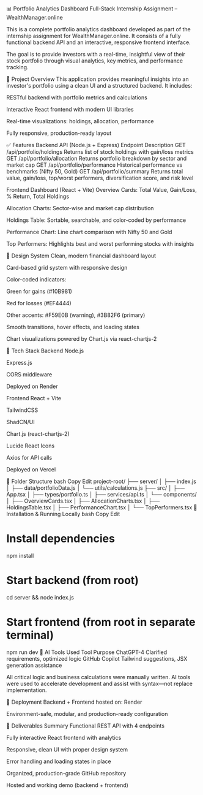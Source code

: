 📊 Portfolio Analytics Dashboard
Full-Stack Internship Assignment – WealthManager.online

This is a complete portfolio analytics dashboard developed as part of the internship assignment for WealthManager.online. It consists of a fully functional backend API and an interactive, responsive frontend interface.

The goal is to provide investors with a real-time, insightful view of their stock portfolio through visual analytics, key metrics, and performance tracking.

🧩 Project Overview
This application provides meaningful insights into an investor's portfolio using a clean UI and a structured backend. It includes:

RESTful backend with portfolio metrics and calculations

Interactive React frontend with modern UI libraries

Real-time visualizations: holdings, allocation, performance

Fully responsive, production-ready layout

✅ Features
Backend API (Node.js + Express)
Endpoint	Description
GET /api/portfolio/holdings	Returns list of stock holdings with gain/loss metrics
GET /api/portfolio/allocation	Returns portfolio breakdown by sector and market cap
GET /api/portfolio/performance	Historical performance vs benchmarks (Nifty 50, Gold)
GET /api/portfolio/summary	Returns total value, gain/loss, top/worst performers, diversification score, and risk level

Frontend Dashboard (React + Vite)
Overview Cards: Total Value, Gain/Loss, % Return, Total Holdings

Allocation Charts: Sector-wise and market cap distribution

Holdings Table: Sortable, searchable, and color-coded by performance

Performance Chart: Line chart comparison with Nifty 50 and Gold

Top Performers: Highlights best and worst performing stocks with insights

🎨 Design System
Clean, modern financial dashboard layout

Card-based grid system with responsive design

Color-coded indicators:

Green for gains (#10B981)

Red for losses (#EF4444)

Other accents: #F59E0B (warning), #3B82F6 (primary)

Smooth transitions, hover effects, and loading states

Chart visualizations powered by Chart.js via react-chartjs-2

🧰 Tech Stack
Backend
Node.js

Express.js

CORS middleware

Deployed on Render

Frontend
React + Vite

TailwindCSS

ShadCN/UI

Chart.js (react-chartjs-2)

Lucide React Icons

Axios for API calls

Deployed on Vercel

📁 Folder Structure
bash
Copy
Edit
project-root/
├── server/
│   ├── index.js
│   ├── data/portfolioData.js
│   └── utils/calculations.js
├── src/
│   ├── App.tsx
│   ├── types/portfolio.ts
│   ├── services/api.ts
│   └── components/
│       ├── OverviewCards.tsx
│       ├── AllocationCharts.tsx
│       ├── HoldingsTable.tsx
│       ├── PerformanceChart.tsx
│       └── TopPerformers.tsx
🧪 Installation & Running Locally
bash
Copy
Edit
# Install dependencies
npm install

# Start backend (from root)
cd server && node index.js

# Start frontend (from root in separate terminal)
npm run dev
🤖 AI Tools Used
Tool	Purpose
ChatGPT-4	Clarified requirements, optimized logic
GitHub Copilot	Tailwind suggestions, JSX generation assistance

All critical logic and business calculations were manually written.
AI tools were used to accelerate development and assist with syntax—not replace implementation.

🚀 Deployment
Backend + Frontend hosted on: Render

Environment-safe, modular, and production-ready configuration

📌 Deliverables Summary
 Functional REST API with 4 endpoints

 Fully interactive React frontend with analytics

 Responsive, clean UI with proper design system

 Error handling and loading states in place

 Organized, production-grade GitHub repository

 Hosted and working demo (backend + frontend)
